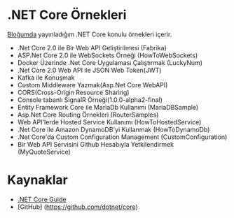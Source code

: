 # .NET Core Örnekleri
[Bloğumda](http://www.buraksenyurt.com) yayınladığım .NET Core konulu örnekleri içerir.

- .Net Core 2.0 ile Bir Web API Geliştirilmesi (Fabrika)
- ASP.Net Core 2.0 ile WebSockets Örneği (HowToWebSockets)
- Docker Üzerinde .Net Core Uygulaması Çalıştırmak (LuckyNum)
- .Net Core 2.0 Web API ile JSON Web Token(JWT)
- Kafka ile Konuşmak
- Custom Middleware Yazmak(Asp.Net Core WebAPI)
- CORS(Cross-Origin Resource Sharing)
- Console tabanlı SignalR Örneği(1.0.0-alpha2-final)
- Entity Framework Core ile MariaDb Kullanımı (MariaDBSample)
- Asp.Net Core Routing Örnekleri (RouterSamples)
- Web API'lerde Hosted Service Kullanımı (HowToHostedService)
- .Net Core ile Amazon DynamoDB'yi Kullanmak (HowToDynamoDb)
- .Net Core'da Custom Configuration Management (CustomConfiguration)
- Bir Web API Servisini Github Hesabıyla Yetkilendirmek (MyQuoteService)

# Kaynaklar

- [.NET Core Guide](https://docs.microsoft.com/en-us/dotnet/core/)
- [GitHub] (https://github.com/dotnet/core)
